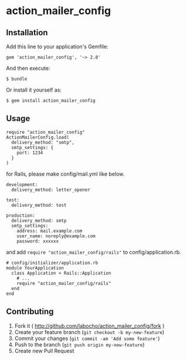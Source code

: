 # action_mailer_config


## Installation

Add this line to your application's Gemfile:

    gem 'action_mailer_config', '~> 2.0'

And then execute:

    $ bundle

Or install it yourself as:

    $ gem install action_mailer_config


## Usage

    require "action_mailer_config"
    ActionMailerConfig.load(
      delivery_method: "smtp",
      smtp_settings: {
        port: 1234
      }
    )

for Rails, please make config/mail.yml like below.

    development:
      delivery_method: letter_opener

    test:
      delivery_method: test

    production:
      delivery_method: smtp
      smtp_settings:
        address: mail.example.com
        user_name: noreply@example.com
        password: xxxxxx

and add `require "action_mailer_config/rails"` to config/application.rb.

    # config/initializer/application.rb
    module YourApplication
      class Application < Rails::Application
        # ...
        require "action_mailer_config/rails"
      end
    end


## Contributing

1. Fork it ( http://github.com/labocho/action_mailer_config/fork )
2. Create your feature branch (`git checkout -b my-new-feature`)
3. Commit your changes (`git commit -am 'Add some feature'`)
4. Push to the branch (`git push origin my-new-feature`)
5. Create new Pull Request

